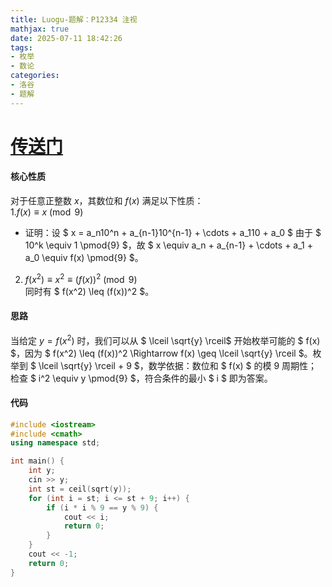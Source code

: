 ```yaml
---
title: Luogu-题解：P12334 注视
mathjax: true
date: 2025-07-11 18:42:26
tags:  
- 枚举
- 数论
categories:
- 洛谷
- 题解
---
```

# [传送门](https://www.luogu.com.cn/problem/P12334)
#### 核心性质
对于任意正整数 $x$，其数位和 $f(x)$ 满足以下性质：  
1.$f(x) \equiv x \pmod{9}$
   - 证明：设 $ x = a_n10^n + a_{n-1}10^{n-1} + \cdots + a_110 + a_0 $ 由于 $ 10^k \equiv 1 \pmod{9} $，故 $ x \equiv a_n + a_{n-1} + \cdots + a_1 + a_0 \equiv f(x) \pmod{9} $。

2. $f(x^2) \equiv x^2 \equiv (f(x))^2 \pmod{9}$  
   同时有 $ f(x^2) \leq (f(x))^2 $。

#### 思路

当给定 $y = f(x^2)$ 时，我们可以从 $ \lceil \sqrt{y} \rceil$ 开始枚举可能的 $ f(x) $，因为 $ f(x^2) \leq (f(x))^2 \Rightarrow f(x) \geq \lceil \sqrt{y} \rceil $。枚举到 $ \lceil \sqrt{y} \rceil + 9 $，数学依据：数位和 $ f(x) $ 的模 $9$ 周期性；检查 $ i^2 \equiv y \pmod{9} $，符合条件的最小 $ i $ 即为答案。

#### 代码

```cpp
#include <iostream>
#include <cmath>
using namespace std;

int main() {
    int y;
    cin >> y;
    int st = ceil(sqrt(y));
    for (int i = st; i <= st + 9; i++) {
        if (i * i % 9 == y % 9) {
            cout << i;
            return 0;
        }
    }
    cout << -1;
    return 0;
}
```
